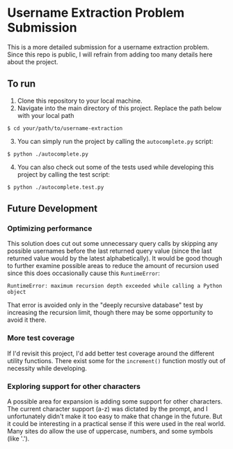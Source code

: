 # Username Extraction Problem Submission

This is a more detailed submission for a username extraction problem. Since this repo is public, I will refrain from adding too many details here about the project.

## To run

1. Clone this repository to your local machine.
2. Navigate into the main directory of this project. Replace the path below with your local path

```
$ cd your/path/to/username-extraction
```

3. You can simply run the project by calling the `autocomplete.py` script:

```
$ python ./autocomplete.py
```

4. You can also check out some of the tests used while developing this project by calling the test script:

```
$ python ./autocomplete.test.py
```

## Future Development

### Optimizing performance

This solution does cut out some unnecessary query calls by skipping any possible usernames before the last returned query value (since the last returned value would by the latest alphabetically). It would be good though to further examine possible areas to reduce the amount of recursion used since this does occasionally cause this `RuntimeError`:

```
RuntimeError: maximum recursion depth exceeded while calling a Python object
```

That error is avoided only in the "deeply recursive database" test by increasing the recursion limit, though there may be some opportunity to avoid it there.

### More test coverage

If I'd revisit this project, I'd add better test coverage around the different utility functions. There exist some for the `increment()` function mostly out of necessity while developing.

### Exploring support for other characters

A possible area for expansion is adding some support for other characters. The current character support (a-z) was dictated by the prompt, and I unfortunately didn't make it too easy to make that change in the future. But it could be interesting in a practical sense if this were used in the real world. Many sites do allow the use of uppercase, numbers, and some symbols (like '.').
